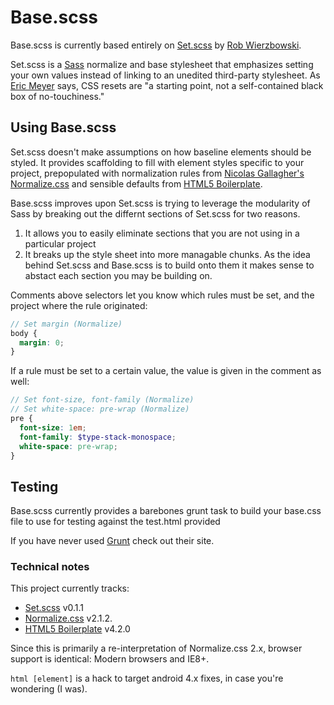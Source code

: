 # Base.scss

Base.scss is currently based entirely on [Set.scss](https://github.com/robwierzbowski/set.scss) by [Rob Wierzbowski](https://twitter.com/robwierzbowski).

Set.scss is a [Sass](http://sass-lang.com/) normalize and base stylesheet that emphasizes setting your own values instead of linking to an unedited third-party stylesheet. As [Eric Meyer](http://meyerweb.com/eric/tools/css/reset/) says, CSS resets are "a starting point, not a self-contained black box of no-touchiness."

## Using Base.scss

Set.scss doesn't make assumptions on how baseline elements should be styled. It provides scaffolding to fill with element styles specific to your project, prepopulated with normalization rules from [Nicolas Gallagher's](https://twitter.com/necolas) [Normalize.css](https://github.com/necolas/normalize.css) and sensible defaults from [HTML5 Boilerplate](https://github.com/h5bp/html5-boilerplate).

Base.scss improves upon Set.scss is trying to leverage the modularity of Sass by breaking out the differnt sections of Set.scss for two reasons.

1. It allows you to easily eliminate sections that you are not using in a particular project
2. It breaks up the style sheet into more managable chunks. As the idea behind Set.scss and Base.scss is to build onto them it makes sense to abstact each section you may be building on.

Comments above selectors let you know which rules must be set, and the project where the rule originated:

```scss
// Set margin (Normalize)
body {
  margin: 0;
}
```

If a rule must be set to a certain value, the value is given in the comment as well:

```scss
// Set font-size, font-family (Normalize)
// Set white-space: pre-wrap (Normalize)
pre {
  font-size: 1em;
  font-family: $type-stack-monospace;
  white-space: pre-wrap;
}
```
## Testing

Base.scss currently provides a barebones grunt task to build your base.css file to use for testing against the test.html provided

If you have never used [Grunt](http://gruntjs.com/) check out their site.

### Technical notes

This project currently tracks:

- [Set.scss](https://github.com/robwierzbowski/set.scss) v0.1.1
- [Normalize.css](https://github.com/necolas/normalize.css) v2.1.2.
- [HTML5 Boilerplate](https://github.com/h5bp/html5-boilerplate) v4.2.0

Since this is primarily a re-interpretation of Normalize.css 2.x, browser support is identical: Modern browsers and IE8+.

`html [element]` is a hack to target android 4.x fixes, in case you're wondering (I was).
